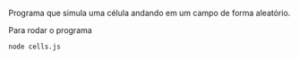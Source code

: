 
Programa que simula uma célula andando em um campo
de forma aleatório.

Para rodar o programa
```
node cells.js
```

